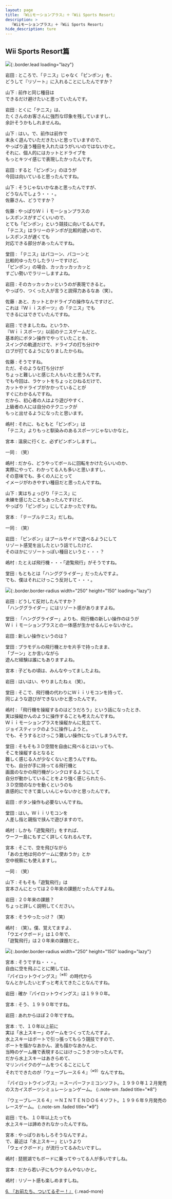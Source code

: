 ```yaml
---
layout: page
title: 『Wiiモーションプラス』＋『Wii Sports Resort』
description: >
  『Wiiモーションプラス』＋『Wii Sports Resort』
hide_description: ture
---
```


## Wii Sports Resort篇

![](/interviews/jp/wii/rztj/vol1/img/mainvisual5.jpg){:.border.lead loading="lazy"}

岩田
: ところで、「テニス」じゃなく「ピンポン」を、<br>どうして『リゾート』に入れることにしたんですか？

山下
: 前作と同じ種目は<br>できるだけ避けたいと思っていたんです。

岩田
: とくに「テニス」は、<br>たくさんのお客さんに強烈な印象を残していますし、<br>余計そうかもしれませんね。

山下
: はい。で、前作は前作で<br>末永く遊んでいただきたいと思っていますので、<br>やっぱり違う種目を入れたほうがいいのではないかと。<br>それに、個人的にはカットとドライブを<br>もっとキツイ感じで表現したかったんです。

岩田
: すると「ピンポン」のほうが<br>今回は向いていると思ったんですね。

山下
: そうじゃないかなあと思ったんですが、<br>どうなんでしょう・・・。<br>佐藤さん、どうですか？

佐藤
: やっぱりＷｉｉモーションプラスの<br>レスポンスがすごくいいので、<br>とても「ピンポン」という競技に向いてるんです。<br>「テニス」はラリーのテンポが比較的遅いので、<br>レスポンスが遅くても<br>対応できる部分があったんですね。

堂田
: 「テニス」はパコーン、パコーンと<br>比較的ゆったりしたラリーですけど、<br>「ピンポン」の場合、カッカッカッカッと<br>すごい勢いでラリーしますよね。

岩田
: そのカッカッカッというのが表現できると。<br>やっぱり、つくった人が言うと説得力あるなあ（笑）。

佐藤
: あと、カットとかドライブの操作なんですけど、<br>これは『Ｗｉｉスポーツ』の「テニス」でも<br>できるにはできていたんですね。

岩田
: できましたね。というか、<br>『Ｗｉｉスポーツ』以前のテニスゲームだと、<br>基本的にボタン操作でやっていたことを、<br>スイングの軌道だけで、ドライブの打ち分けや<br>ロブが打てるようになりましたからね。

佐藤
: そうですね。<br>ただ、そのような打ち分けが<br>ちょっと難しいと感じた人もいたと思うんです。<br>でも今回は、ラケットをちょっとひねるだけで、<br>カットやドライブがかかっていることが<br>すぐにわかるんですね。<br>だから、初心者の人はより遊びやすく、<br>上級者の人には自分のテクニックが<br>もっと出せるようになったと思います。

嶋村
: それに、もともと「ピンポン」は<br>「テニス」よりもっと馴染みのあるスポーツじゃないかなと。

宮本
: 温泉に行くと、必ずピンポンしますし。

一同
: （笑）

嶋村
: だから、どうやってボールに回転をかけたらいいのか、<br>実際にやって、わかってる人も多いと思いますし、<br>その意味でも、多くの人にとって<br>イメージがわきやすい種目だと思ったんですね。

山下
: 実はちょっぴり「テニス」に<br>未練を感じたこともあったんですけど、<br>やっぱり「ピンポン」にしてよかったですね。

宮本
: 「テーブルテニス」だしね。

一同
: （笑）

岩田
: 「ピンポン」はプールサイドで遊べるようにして<br>リゾート感覚を出したという話でしたけど、<br>そのほかにリゾートっぽい種目というと・・・？

嶋村
: たとえば飛行機・・・「遊覧飛行」がそうですね。

堂田
: もともとは「ハンググライダー」だったんですよ。<br>でも、僕はそれにけっこう反対して・・・。

![](/interviews/jp/wii/rztj/vol1/img/photo16.jpg){:.border.border-radius width="250" height="150" loading="lazy"}

岩田
: どうして反対したんですか？<br>「ハンググライダー」にはリゾート感がありますよね。

堂田
: 「ハンググライダー」よりも、飛行機の新しい操作のほうが<br>Ｗｉｉモーションプラスとの一体感が生かせるんじゃないかと。

岩田
: 新しい操作というのは？

堂田
: プラモデルの飛行機とかを片手で持ったまま、<br>「ブーン」とか言いながら<br>遊んだ経験は誰にもありますよね。

宮本
: 子どもの頃は、みんなやってましたよね。

岩田
: はいはい、やりましたねぇ（笑）。

堂田
: そこで、飛行機の代わりにＷｉｉリモコンを持って、<br>同じような遊びができないかと思ったんです。

嶋村
: 「飛行機を操縦するのはどうだろう」という話になったとき、<br>実は操縦かんのように操作することも考えたんですね。<br>Ｗｉｉモーションプラスを操縦かんに見立てて、<br>ジョイスティックのように操作しようと。<br>でも、そうするとけっこう難しい操作になってしまうんです。

堂田
: そもそも３Ｄ空間を自由に飛べるとはいっても、<br>そこを操縦するとなると<br>難しく感じる人が少なくないと思うんですね。<br>でも、自分が手に持ってる飛行機と<br>画面のなかの飛行機がシンクロするようにして<br>自分が動かしていることをより強く感じられたら、<br>３Ｄ空間のなかを動くというのも<br>直感的にできて楽しいんじゃないかと思ったんです。

岩田
: ボタン操作も必要ないんですね。

堂田
: はい。Ｗｉｉリモコンを<br>人差し指と親指で挟んで遊びますので。

嶋村
: しかも「遊覧飛行」をすれば、<br>ウーフー島にもすごく詳しくなれるんです。

宮本
: そこで、空を飛びながら<br>「あの土地は何のゲームに使おうか」とか<br>空中視察にも使えますし。

一同
: （笑）

山下
: そもそも「遊覧飛行」は<br>宮本さんにとっては２０年来の課題だったんですよね。

岩田
: ２０年来の課題？　<br>ちょっと詳しく説明してください。

宮本
: そうやったっけ？（笑）

嶋村
: （笑）。僕、覚えてますよ、<br>「ウエイクボード」は１０年で、<br>「遊覧飛行」は２０年来の課題だと。

![](/interviews/jp/wii/rztj/vol1/img/photo35.jpg){:.border.border-radius width="250" height="150" loading="lazy"}

宮本
: そうですね・・・。<br>自由に空を飛ぶことに関しては、<br>『パイロットウイングス』<sup>（※8）</sup>の時代から<br>なんとかしたいとずっと考えてきたことなんですね。

岩田
: 確か『パイロットウイングス』は１９９０年。

宮本
: そう、１９９０年ですね。

岩田
: あれからほぼ２０年ですね。

宮本
: で、１０年以上前に<br>実は「水上スキー」のゲームをつくってたんですよ。<br>水上スキーはボートで引っ張ってもらう競技ですので、<br>ボートを描かなあかん、波も描かなあかんと、<br>当時のゲーム機で表現するにはけっこうきつかったんです。<br>だから水上スキーはあきらめて、<br>マリンバイクのゲームをつくることにして<br>それでできたのが『ウェーブレース６４』<sup>（※9）</sup>なんですね。

『パイロットウイングス』＝スーパーファミコンソフト。１９９０年１２月発売のスカイスポーツシミュレーションゲーム。
{:.note-sm .faded title="※8"}

『ウェーブレース６４』＝ＮＩＮＴＥＮＤＯ６４ソフト。１９９６年９月発売のレースゲーム。
{:.note-sm .faded title="※9"}

岩田
: でも、１０年以上たっても<br>水上スキーは諦めきれなかったんですね。

宮本
: やっぱりおもしろそうなんですよ。<br>で、最近は「水上スキー」というより<br>「ウェイクボード」が流行ってるみたいですし。

嶋村
: 琵琶湖でもボードに乗ってやってる人が多いですしね。

宮本
: だから若い子にもウケるんやないかと。

嶋村
: リゾート感も楽しめますしね。

[6. 『お前たち、ついてるぞー！』](6.md)
{:.read-more}

